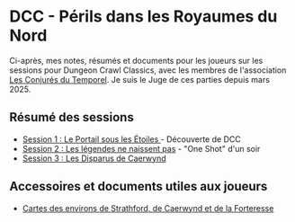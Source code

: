 # DCC - Périls dans les Royaumes du Nord

Ci-après, mes notes, résumés et documents pour les joueurs sur les sessions pour Dungeon Crawl Classics, avec les membres de l'association [Les Conjurés du Temporel](https://conjurestemporel.fr/). Je suis le Juge de ces parties depuis mars 2025.

## Résumé des sessions

- [Session 1 : Le Portail sous les &Eacute;toiles ](./dcc_cdt_2025_03_14) - Découverte de DCC
- [Session 2 : Les légendes ne naissent pas](./dcc_cdt_2025_03_31) - "One Shot" d'un soir
- [Session 3 : Les Disparus de Caerwynd](./dcc_cdt_2025_04_18)

## Accessoires et documents utiles aux joueurs

- [Cartes des environs de Strathford, de Caerwynd et de la Forteresse](./assets/strathford_caerwynd-r.jpg)